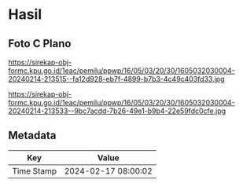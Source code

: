 # Hasil

## Foto C Plano

https://sirekap-obj-formc.kpu.go.id/1eac/pemilu/ppwp/16/05/03/20/30/1605032030004-20240214-213515--fa12d928-eb7f-4899-b7b3-4c49c403fd33.jpg

https://sirekap-obj-formc.kpu.go.id/1eac/pemilu/ppwp/16/05/03/20/30/1605032030004-20240214-213533--9bc7acdd-7b26-49e1-b9b4-22e59fdc0cfe.jpg


## Metadata

| Key        | Value               |
| ---------- | ------------------- |
| Time Stamp | 2024-02-17 08:00:02 |



